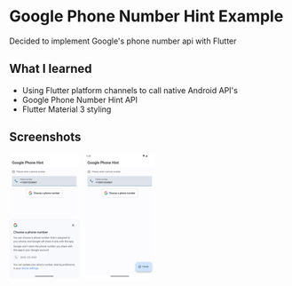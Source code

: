 # Google Phone Number Hint Example
Decided to implement Google's phone number api with Flutter

## What I learned
* Using Flutter platform channels to call native Android API's 
* Google Phone Number Hint API
* Flutter Material 3 styling

## Screenshots
<div style="display:flex;" >
<img  src="art/screenshot1.png" width="25%" >
<img style="margin-left:10px;" src="art/screenshot2.png" width="25%" >
</div>
